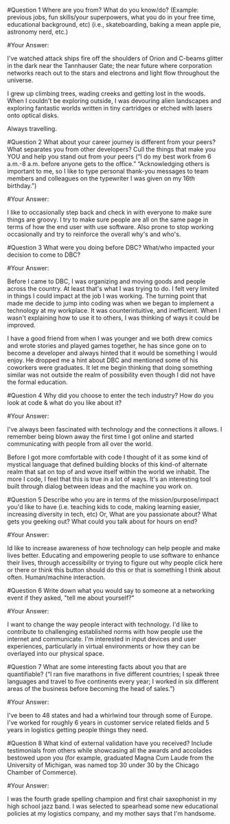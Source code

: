 #Question 1
Where are you from? What do you know/do? (Example: previous jobs, fun skills/your superpowers, what you do in your free time, educational background, etc) (i.e., skateboarding, baking a mean apple pie, astronomy nerd, etc.)

#Your Answer:


I've watched attack ships fire off the shoulders of Orion and C-beams glitter in the dark near the Tannhauser Gate; the near future where corporation networks reach out to the stars and electrons and light flow throughout the universe.

I grew up climbing trees, wading creeks and getting lost in the woods. When I couldn't be exploring outside, I was devouring alien landscapes and exploring fantastic worlds written in tiny cartridges or etched with lasers onto optical disks.

Always travelling.


#Question 2
What about your career journey is different from your peers? What separates you from other developers? Cull the things that make you YOU and help you stand out from your peers (“I do my best work from 6 a.m.-8 a.m. before anyone gets to the office.” “Acknowledging others is important to me, so I like to type personal thank-you messages to team members and colleagues on the typewriter I was given on my 16th birthday.”)

#Your Answer:



I like to occasionally step back and check in with everyone to make sure things are groovy. I try to make sure people are all on the same page in terms of how the end user with use software. Also prone to stop working occasionally and try to reinforce the overall why's and who's.

 
#Question 3
What were you doing before DBC? What/who impacted your decision to come to DBC?

#Your Answer:


Before I came to DBC, I was organizing and moving goods and people across the country. At least that's what I was trying to do. I felt very limited in things I could impact at the job I was working. The turning point that made me decide to jump into coding was when we began to implement a technology at my workplace. It was counterintuitive, and inefficient. When I wasn't explaining how to use it to others, I was thinking of ways it could be improved.

I have a good friend from when I was younger and we both drew comics and wrote stories and played games together, he has since gone on to become a developer and always hinted that it would be something I would enjoy. He dropped me a hint about DBC and mentioned some of his coworkers were graduates. It let me begin thinking that doing something similar was not outside the realm of possibility even though I did not have the formal education.

 
#Question 4
Why did you choose to enter the tech industry? How do you look at code & what do you like about it?

#Your Answer:


I've always been fascinated with technology and the connections it allows. I remember being blown away the first time I got online and started communicating with people from all over the world.

Before I got more comfortable with code I thought of it as some kind of mystical language that defined building blocks of this kind-of alternate realm that sat on top of and wove itself within the world we inhabit. The more I code, I feel that this is true in a lot of ways. It's an interesting tool built through dialog between ideas and the machine you work on.

 
#Question 5
Describe who you are in terms of the mission/purpose/impact you'd like to have (i.e. teaching kids to code, making learning easier, increasing diversity in tech, etc) 
Or,
What are you passionate about? What gets you geeking out? What could you talk about for hours on end?

#Your Answer:


Id like to increase awareness of how technology can help people and make lives better. Educating and empowering people to use software to enhance their lives, through accessibility or trying to figure out why people click here or there or think this button should do this or that is something I think about often. Human/machine interaction.

 
#Question 6
Write down what you would say to someone at a networking event if they asked, "tell me about yourself?"

#Your Answer:


I want to change the way people interact with technology. I'd like to contribute to challenging established norms with how people use the internet and communicate. I'm interested in input devices and user experiences, particularly in virtual environments or how they can be overlayed into our physical space.


#Question 7
What are some interesting facts about you that are quantifiable? (“I ran five marathons in five different countries; I speak three languages and travel to five continents every year; I worked in six different areas of the business before becoming the head of sales.”)

#Your Answer:


I've been to 48 states and had a whirlwind tour through some of Europe. I've worked for roughly 6 years in customer service related fields and 5 years in logistics getting people things they need.



#Question 8
What kind of external validation have you received?  Include testimonials from others while showcasing all the awards and accolades bestowed upon you (for example, graduated Magna Cum Laude from the University of Michigan, was named top 30 under 30 by the Chicago Chamber of Commerce).

#Your Answer:


I was the fourth grade spelling champion and first chair saxophonist in my high school jazz band. I was selected to spearhead some new educational policies at my logistics company, and my mother says that I'm handsome.
